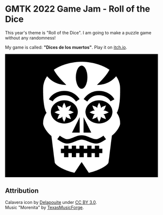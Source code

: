 # GMTK 2022 Game Jam - Roll of the Dice

This year's theme is "Roll of the Dice". I am going to make a puzzle game without any randomness!

My game is called: **"Dices de los muertos"**. Play it on [itch.io](https://honeymead.itch.io/dice-de-los-muertos).

![Logo](calavera.png)

## Attribution

Calavera icon by [Delapouite](https://delapouite.com/) under [CC BY 3.0](http://creativecommons.org/licenses/by/3.0/).  
Music "Morenita" by [TexasMusicForge](https://freesound.org/people/TexasMusicForge/sounds/2687/).  

